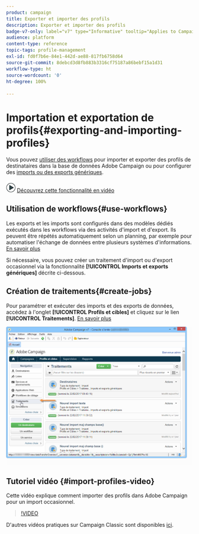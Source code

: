 ```yaml
---
product: campaign
title: Exporter et importer des profils
description: Exporter et importer des profils
badge-v7-only: label="v7" type="Informative" tooltip="Applies to Campaign Classic v7 only"
audience: platform
content-type: reference
topic-tags: profile-management
exl-id: fd0f7b6e-84e1-442d-ae88-817fb6758d64
source-git-commit: 8debcd3d8fb883b3316cf75187a86bebf15a1d31
workflow-type: ht
source-wordcount: '0'
ht-degree: 100%

---
```


# Importation et exportation de profils{#exporting-and-importing-profiles}



Vous pouvez [utiliser des workflows](#use-workflows) pour importer et exporter des profils de destinataires dans la base de données Adobe Campaign ou pour configurer des [imports ou des exports génériques](#create-jobs).

![](assets/do-not-localize/how-to-video.png) [Découvrez cette fonctionnalité en vidéo](#import-profiles-video)

## Utilisation de workflows{#use-workflows}

Les exports et les imports sont configurés dans des modèles dédiés exécutés dans les workflows via des activités d&#39;import et d&#39;export. Ils peuvent être répétés automatiquement selon un planning, par exemple pour automatiser l&#39;échange de données entre plusieurs systèmes d&#39;informations. [En savoir plus](../../platform/using/import-export-workflows.md#best-practices-when-importing-data)

Si nécessaire, vous pouvez créer un traitement d&#39;import ou d&#39;export occasionnel via la fonctionnalité **[!UICONTROL Imports et exports génériques]** décrite ci-dessous.

## Création de traitements{#create-jobs}

Pour paramétrer et exécuter des imports et des exports de données, accédez à l&#39;onglet **[!UICONTROL Profils et cibles]** et cliquez sur le lien **[!UICONTROL Traitements]**. [En savoir plus](../../platform/using/about-generic-imports-exports.md)

![](assets/s_ncs_user_interface_import_link.png)


## Tutoriel vidéo {#import-profiles-video}

Cette vidéo explique comment importer des profils dans Adobe Campaign pour un import occasionnel.

>[!VIDEO](https://video.tv.adobe.com/v/25608?quality=12)

D&#39;autres vidéos pratiques sur Campaign Classic sont disponibles [ici](https://experienceleague.adobe.com/docs/campaign-classic-learn/tutorials/overview.html?lang=fr).

